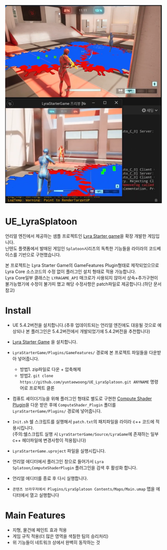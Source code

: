 <img src = "Image/Sample.png">

# UE_LyraSplatoon
언리얼 엔진에서 제공하는 샘플 프로젝트인 [Lyra Starter game](https://www.unrealengine.com/marketplace/en-US/product/lyra)을 확장 개발한 게임입니다.  
닌텐도 플랫폼에서 발매된 게임인 `Splatoon`시리즈의 독특한 기능들을 라이라의 코드베이스를 기반으로 구현했습니다.
  
    
본 프로젝트는 Lyra Starter Game의 GameFeatures Plugin형태로 제작되었으므로  
Lyra Core 소스코드의 수정 없이 플러그인 설치 형태로 적용 가능합니다.  
Lyra Core일부 클래스는 `LYRAGAME_API` 매크로가 사용되지 않아서 상속+추가구현이 불가능했기에 수정이 불가피 했고 해당 수정사항은 patch파일로 제공합니다.(하단 문서 참고)

# Install

- UE 5.4.2버전을 설치합니다.(추후 업데이트되는 언리얼 엔진에도 대응될 것으로 예상되나 본 플러그인은 5.4.2버전에서 개발되었기에 5.4.2버전을 추천합니다)
- [Lyra Starter Game](https://www.unrealengine.com/marketplace/en-US/product/lyra) 을 설치합니다.
- `LyraStarterGame/Plugins/GameFeatures/` 경로에 본 프로젝트 파일들을 다운받아 넣어줍니다.
    - 방법1. zip파일로 다운 + 압축해제
    - 방법2. `git clone https://github.com/yuntaewoong/UE_LyraSplatoon.git ANYNAME` 명령어로 프로젝트 클론
- 컴퓨트 셰이더기능을 위해 플러그인 형태로 별도로 구현한 [Compute Shader Plugin](https://github.com/yuntaewoong/UE5_ComputeShaderPlugin)을 다운 받은 후에 `ComputeShader_Plugin` 폴더를 `LyraStarterGame/Plugins/` 경로에 넣어줍니다.
- `Init.sh` 쉘 스크립트를 실행해서 `patch.txt`의 패치파일을 라이라 c++ 코드에 적용시킵니다.  
(주의:쉘스크립트 실행 시 `LyraStarterGame/Source/LyraGame`에 존재하는 일부 c++ 헤더파일에 변경사항이 적용됩니다)
- `LyraStarterGame.uproject` 파일을 실행시킵니다.
- 언리얼 에디터에서 플러그인 창으로 들어가서 `Lyra Splatoon`,`ComputeShaderPlugin` 플러그인을 검색 후 활성화 합니다.

- 언리얼 에디터를 종료 후 다시 실행합니다.
- `콘텐츠 브라우저에서 Plugins/LyraSplatoon Contents/Maps/Main.umap` 맵을 에디터에서 열고 실행합니다


# Main Features

- 지형, 물건에 페인트 효과 적용
- 게임 규칙 적용(더 많은 영역을 색칠한 팀의 승리처리)
- 위 기능들이 네트워크 상에서 완벽히 동작하는 것